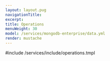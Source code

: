 ```yaml
---
layout: layout.pug
navigationTitle:
excerpt:
title: Operations
menuWeight: 30
model: /services/mongodb-enterprise/data.yml
render: mustache
---
```


#include /services/include/operations.tmpl

